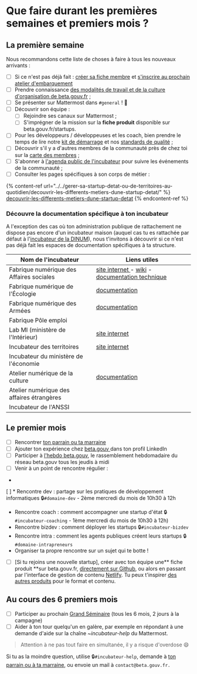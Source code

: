 # Que faire durant les premières semaines et premiers mois ?

## La première semaine

Nous recommandons cette liste de choses à faire à tous les nouveaux arrivants :

* [ ] Si ce n'est pas déjà fait : [créer sa fiche membre](premier-pas-indispensable-creer-ta-fiche-membre.md) et [s'inscrire au prochain atelier d'embarquement](https://doc.incubateur.net/communaute/travailler-a-beta-gouv/bienvenue/premier-pas-indispensable-creer-ta-fiche-membre#3-sinscrire-au-prochain-atelier-dembarquement)
* [ ] Prendre connaissance [des modalités de travail et de la culture d'organisation de beta.gouv.fr](../culture/) ;
* [ ] Se présenter sur Mattermost dans `#general` ! 👋
* [ ] Découvrir son équipe :
  * [ ] Rejoindre ses canaux sur Mattermost ;
  * [ ] S'imprégner de la mission sur la **fiche produit** disponible sur beta.gouv.fr/startups.
* [ ] Pour les développeurs / développeuses et les coach, bien prendre le temps de lire notre [kit de démarrage](../../gerer-sa-startup-detat-ou-de-territoires-au-quotidien/la-vie-dune-se/construction/kit-de-demarrage.md) et nos [standards de qualité](../../gerer-sa-startup-detat-ou-de-territoires-au-quotidien/je-fais-des-choix-technologique/standards-de-qualite-beta.gouv.fr.md) ; 
* [ ] Découvrir s'il y a d'autres membres de la communauté près de chez toi sur la [carte des membres](https://doc.incubateur.net/communaute/dinum/locaux/ou-travailler#beta-gouv-fr-en-dehors-de-paris) ;
* [ ] S'abonner à [l'agenda public de l'incubateur](https://calendar.google.com/calendar/embed?src=0ieonqap1r5jeal5ugeuhoovlg%40group.calendar.google.com\&ctz=Europe/Paris) pour suivre les événements de la communauté ;
* [ ] Consulter les pages spécifiques à son corps de métier :

{% content-ref url="../../gerer-sa-startup-detat-ou-de-territoires-au-quotidien/decouvrir-les-differents-metiers-dune-startup-detat/" %}
[decouvrir-les-differents-metiers-dune-startup-detat](../../gerer-sa-startup-detat-ou-de-territoires-au-quotidien/decouvrir-les-differents-metiers-dune-startup-detat/)
{% endcontent-ref %}

### Découvre la documentation spécifique à ton incubateur

A l'exception des cas où ton administration publique de rattachement ne dispose pas encore d'un incubateur maison (auquel cas tu es rattachée par défaut à l'[incubateur de la DINUM](../../decouvrir-les-guides-des-autres-incubateurs/incubateur-de-la-dinum/)), nous t'invitons à découvrir si ce n'est pas déjà fait les espaces de documentation spécifiques à ta structure.

| Nom de l'incubateur                       | Liens utiles                                                                                                                                                                                                          |
| ----------------------------------------- | --------------------------------------------------------------------------------------------------------------------------------------------------------------------------------------------------------------------- |
| Fabrique numérique des Affaires sociales  | [site internet ](https://www.fabrique.social.gouv.fr)-  [wiki](https://github.com/SocialGouv/www/wiki) - [documentation technique](https://github.com/SocialGouv/www/wiki/Social-Gouv-Tech-Welcome-Pack-%F0%9F%96%96) |
| Fabrique numérique de l'Écologie          | [documentation](https://fabrique-numerique.gitbook.io/guide/)                                                                                                                                                         |
| Fabrique numérique des Armées             | [documentation](../../decouvrir-les-guides-des-autres-incubateurs/fabrique-numerique-ministeres-des-armees/)                                                                                                          |
| Fabrique Pôle emploi                      |                                                                                                                                                                                                                       |
| Lab MI (ministère de l'Intérieur)         | [site internet](https://beta.interieur.gouv.fr)                                                                                                                                                                       |
| Incubateur des territoires                | [site internet](https://incubateur.anct.gouv.fr)                                                                                                                                                                      |
| Incubateur du ministère de l'économie     |                                                                                                                                                                                                                       |
| Atelier numérique de la culture           | [documentation](https://atelier-numerique.gitbook.io/atelier-numerique-le-guide/)                                                                                                                                     |
| Atelier numérique des affaires étrangères |                                                                                                                                                                                                                       |
| Incubateur de l'ANSSI                     |                                                                                                                                                                                                                       |

## Le premier mois

* [ ] Rencontrer [ton parrain ou ta marraine ](../actions-transverses/marrainage/) 
* [ ] Ajouter ton expérience chez [beta.gouv ](https://www.linkedin.com/company/betagouv/?originalSubdomain=fr)dans ton profil LinkedIn  
* [ ] Participer à [l'hebdo beta.gouv](../actions-transverses/rituels/standup.md),  le rassemblement hebdomadaire du réseau beta.gouv tous les jeudis à midi
*  [ ] Venir à un point de rencontre régulier :
*
[ ]   *   Rencontre dev : partage sur les pratiques de développement informatiques 🔒`#domaine-dev` - 2ème mercredi du mois de 10h30 à 12h
  *   Rencontre coach : comment accompagner une startup d'état 🔒`#incubateur-coaching` - 1ème mercredi du mois de 10h30 à 12h)
  *   Rencontre bizdev : comment déployer les startups 🔒`#incubateur-bizdev`
  *   Rencontre intra : comment les agents publiques créent leurs startups 🔒`#domaine-intrapreneurs`
  *   Organiser ta propre rencontre sur un sujet qui te botte !
* [ ] \[Si tu rejoins une nouvelle startup], créer avec ton équipe une** fiche produit **sur beta.gouv.fr, [directement sur Github](https://github.com/betagouv/beta.gouv.fr/tree/master/content/\_startups), ou alors en passant par l'interface de gestion de contenu [Netlify](https://beta.gouv.fr/admin/#/collections/startups). Tu peux t'inspirer [des autres produits](https://beta.gouv.fr/startups/) pour le format et contenu.

##  Au cours des 6 premiers mois

*   [ ] Participer au prochain [Grand Séminaire](../actions-transverses/rituels/grand-seminaire-1.md) (tous les 6 mois, 2 jours à la campagne)
*   [ ] Aider à ton tour quelqu'un en galère, par exemple en répondant à une demande d'aide sur la chaîne _\~incubateur-help_ du Mattermost. 

> Attention à ne pas tout faire en simultanée, il y a risque d'overdose 😄

Si tu as la moindre question, utilise 🔒`#incubateur-help`, demande à [ton parrain ou à ta marraine](../actions-transverses/marrainage/), ou envoie un mail à `contact@beta.gouv.fr.`
